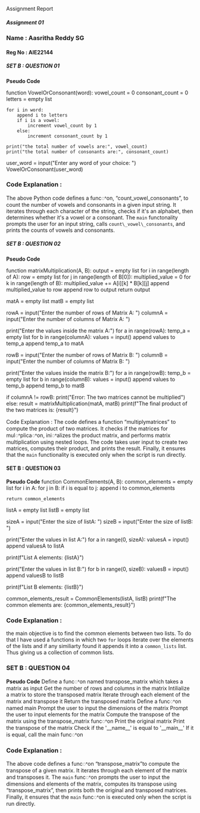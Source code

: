 ﻿<a name="br1"></a> 
Assignment Report

##### Assignment 01

### Name : Aasritha Reddy SG

#### Reg No : AIE22144

##### SET B : QUESTION 01

**Pseudo Code**

function VowelOrConsonant(word):
    vowel_count = 0
    consonant_count = 0
    letters = empty list
    
    for i in word:
        append i to letters
        if i is a vowel:
            increment vowel_count by 1
        else:
            increment consonant_count by 1
    
    print("the total number of vowels are:", vowel_count)
    print("the total number of consonants are:", consonant_count)

user_word = input("Enter any word of your choice: ")
VowelOrConsonant(user_word)

<a name="br2"></a> 

### Code Explanation :

The above Python code deﬁnes a funcꢀon, “count\_vowel\_consonants”, to count the number
of vowels and consonants in a given input string. It iterates through each character of the
string, checks if it's an alphabet, then determines whether it's a vowel or a consonant. The
`main` functonality prompts the user for an input string, calls `count\_vowel\_consonants`, and
prints the counts of vowels and consonants.

##### SET B : QUESTION 02


**Pseudo Code**

function matrixMultiplication(A, B):
    output = empty list
    for i in range(length of A):
        row = empty list
        for j in range(length of B[0]):
            multiplied_value = 0
            for k in range(length of B):
                multiplied_value += A[i][k] * B[k][j]
            append multiplied_value to row
        append row to output
    return output

matA = empty list
matB = empty list

rowA = input("Enter the number of rows of Matrix A: ")
columnA = input("Enter the number of columns of Matrix A: ")

print("Enter the values inside the matrix A:")
for a in range(rowA):
    temp_a = empty list
    for b in range(columnA):
        values = input()
        append values to temp_a
    append temp_a to matA

rowB = input("Enter the number of rows of Matrix B: ")
columnB = input("Enter the number of columns of Matrix B: ")

print("Enter the values inside the matrix B:")
for a in range(rowB):
    temp_b = empty list
    for b in range(columnB):
        values = input()
        append values to temp_b
    append temp_b to matB

if columnA != rowB:
    print("Error: The two matrices cannot be multiplied")
else:
    result = matrixMultiplication(matA, matB)
    print(f"The final product of the two matrices is: {result}")


Code Explanation :
The code deﬁnes a function “multiplymatrices” to compute the product of two matrices. It
checks if the matrices for mulꢀplicaꢀon, iniꢀalizes the product matrix, and performs matrix
multiplication using nested loops. The code takes user input to create two
matrices, computes their product, and prints the result. Finally, it ensures that the `main`
functionality is executed only when the script is run directly.

#### SET B : QUESTION 03

**Pseudo Code**
function CommonElements(A, B):
    common_elements = empty list
    for i in A:
        for j in B:
            if i is equal to j:
                append i to common_elements
    
    return common_elements

listA = empty list
listB = empty list

sizeA = input("Enter the size of listA: ")
sizeB = input("Enter the size of listB: ")

print("Enter the values in list A:")
for a in range(0, sizeA):
    valuesA = input()
    append valuesA to listA

print(f"List A elements: {listA}")

print("Enter the values in list B:")
for b in range(0, sizeB):
    valuesB = input()
    append valuesB to listB

print(f"List B elements: {listB}")

common_elements_result = CommonElements(listA, listB)
print(f"The common elements are: {common_elements_result}")


<a name="br4"></a> 

### Code Explanation :

the main objective is to find the common elements between two lists. To do that I have used a functions in which two `for` loops iterate over the elements of the lists and if any similiarty found it appends it into a `common_lists` list. Thus giving us a collection of common lists.

### SET B : QUESTION 04

**Pseudo Code**
Deﬁne a funcꢀon named transpose\_matrix which takes a matrix as input
Get the number of rows and columns in the matrix
Intilialize a matrix to store the transposed matrix
Iterate through each element of the matrix and transpose it
Return the transposed matrix
Deﬁne a funcꢀon named main
Prompt the user to input the dimensions of the matrix
Prompt the user to input elements for the matrix
Compute the transpose of the matrix using the transpose\_matrix funcꢀon
Print the original matrix
Print the transpose of the matrix
Check if the '\_\_name\_\_' is equal to '\_\_main\_\_'
If it is equal, call the main funcꢀon

### Code Explanation :
The above code deﬁnes a funcꢀon “transpose\_matrix”to compute the transpose of a given
matrix. It iterates through each element of the matrix and transposes it. The `main` funcꢀon
prompts the user to input the dimensions and elements of the matrix, computes its
transpose using “transpose\_matrix”, then prints both the original and transposed matrices.
Finally, it ensures that the `main` funcꢀon is executed only when the script is run directly.

<a name="br5"></a> 


